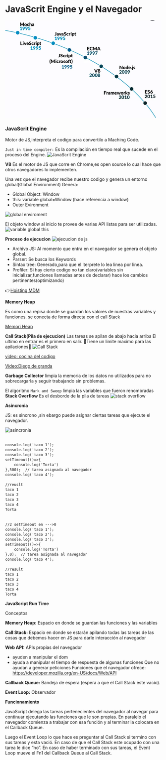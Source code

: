 # **JavaScrit Engine y el Navegador**
![history js](./app/img/history-js.png)
### **JavaScrit Engine**
Motor de JS,interpreta el codigo para convertilo a Maching Code.

```Just in time compiler:``` Es la compilación en tiempo real que sucede en el proceso del Engine.
![JavaScrit Engine](./app/img/js-engine.png)

**V8**
Es el motor de JS que corre en Chrome,es open source lo cual hace que otros navegadores lo implementen.

Una vez que el navegador recibe nuestro codigo y genera un entorno global(Global Environment)
Genera:
- Global Object: Window
- this: variable global=Window  (hace referencia a window)
- Outer Evironment

![global enviroment](./app/img/global-environment.png)

El objeto window al inicio te provee de varias API listas para ser 
utilizadas.
![variable global this](./app/img/onject-this.png)

**Proceso de ejecucion**
![ejecucion de js](./app/img/copilation.png)

- Archivo JS: Al momento que entra en el navegador se genera el objeto global.
- Parser: Se busca los Keywords
- Sintax tree: Generado,para que el iterprete lo lea linea por linea.
- Profiler: Si hay cierto codigo no tan claro(variables sin inicializar,funciones llamadas antes de declarar)
hace los cambios pertinentes(optimizando)

👉[Hoisting MDM](https://developer.mozilla.org/en-US/docs/Glossary/Hoisting)

**Memory Heap**

Es como una repisa donde se guardan los valores de nuestras variables
y funciones. se conecta de forma directa con el call Stack

[Memori Heap](./app/img/memory-Heap.png)


**Call Stack(Pila de ejecucion)**
Las tareas se apilan de abajo hacia arriba
El ultimo en entrar es el primero en salir.
🙌Tiene un limite maximo para las apilaciones🙌
![Call Stack](./app/img/call-stack.png)

[video: cocina del codigo](https://www.youtube.com/watch?v=ygA5U7Wgsg8)

[Video:Diego de granda](https://platzi.com/clases/1798-javascript-navegador/25685-call-stack/)

**Garbage Collector**
 limpia la memoria de los datos no utilizados para no sobrecargarla y seguir trabajando sin problemas.
 
 El algoritmo `Mark and Sweep`  limpia las variables que fueron renombradas 
**Stack Overflow**
Es el desborde de la pila de tareas 
![stack overflow](./app/img/stack-overflow.png)

**Asincronia**

JS: es sincrono ,sin ebargo puede asignar ciertas tareas que ejecute el navegador.

![asincronia](./app/img/asincronia.png)

```

console.log('taco 1');
console.log('taco 2');
console.log('taco 3');
setTimeout(()=>{
    console.log('Torta')
},500);  // tarea asignada al navegador
console.log('taco 4');

//reuslt
taco 1
taco 2
taco 3
taco 4
Torta


//2 setTimeout en --->0
console.log('taco 1');
console.log('taco 2');
console.log('taco 3');
setTimeout(()=>{
    console.log('Torta')
},0);  // tarea asignada al navegador
console.log('taco 4');

//result
taco 1
taco 2
taco 3
taco 4
Torta

```
**JavaScript Run Time**

Conceptos

**Memory Heap:** Espacio en donde se guardan las funciones y las variables

**Call Stack:** Espacio en donde se estarán apilando todas las tareas de las cosas que debemos hacer en JS para darle interacción al navegador

**Web API:** APIs propias del navegador

- ayuden a manipular el dom
- ayuda a manipular el tiempo de respuesta de algunas funciones
Que no ayudan a generar peticiones
Funciones que el navegador ofrece: https://developer.mozilla.org/en-US/docs/Web/API

**Callback Queue:** Bandeja de espera (espera a que el Call Stack este vacío).

**Event Loop:** Observador

**Funcionamiento**

JavaScript delega las tareas pertenecientes del navegador al navegar para continuar ejecutando las funciones que le son propias. En paralelo el navegador comienza a trabajar con esa función y al terminar la colocara en el Callback Queue.

Luego el Event Loop lo que hace es preguntar al Call Stack si termino con sus tareas y esta vació. En caso de que el Call Stack este ocupado con una tarea le dice “no”. En caso de haber terminado con sus tareas, el Event Loop mueve el Fn1 del Callback Queue al Call Stack.
